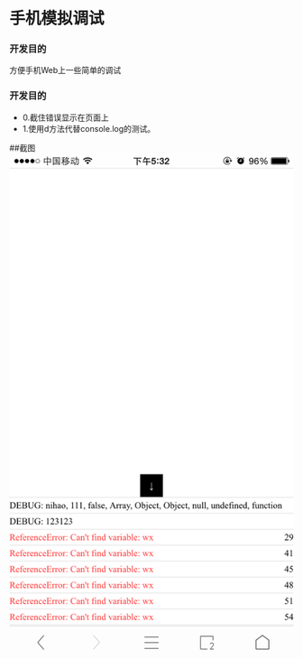 手机模拟调试
=============

### 开发目的
方便手机Web上一些简单的调试

### 开发目的
 *	0.截住错误显示在页面上
 *	1.使用d方法代替console.log的测试。

##截图
[![Screenshots-1.png](/mobileDebug/img/img.png)](/mobileDebug/img/img.png)